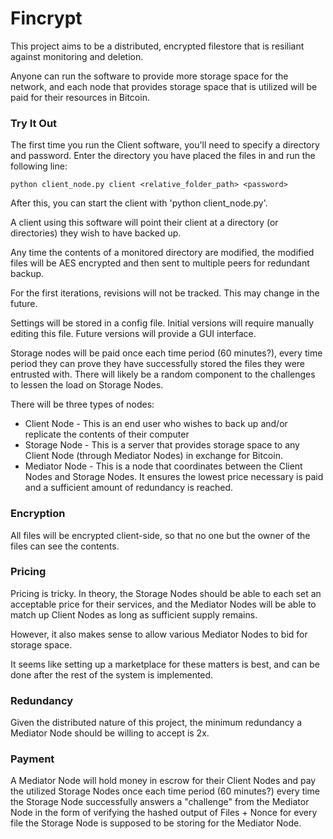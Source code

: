 Fincrypt
========

This project aims to be a distributed, encrypted filestore that is resiliant against monitoring and deletion.

Anyone can run the software to provide more storage space for the network, and each node that provides storage space that is utilized will be paid for their resources in Bitcoin.

### Try It Out
The first time you run the Client software, you'll need to specify a directory and password. Enter the directory you have placed the files in and run the following line:

    python client_node.py client <relative_folder_path> <password>

After this, you can start the client with 'python client_node.py'.

A client using this software will point their client at a directory (or directories) they wish to have backed up.

Any time the contents of a monitored directory are modified, the modified files will be AES encrypted and then sent to multiple peers for redundant backup.

For the first iterations, revisions will not be tracked. This may change in the future.

Settings will be stored in a config file. Initial versions will require manually editing this file. Future versions will provide a GUI interface.

Storage nodes will be paid once each time period (60 minutes?), every time period they can prove they have successfully stored the files they were entrusted with. There will likely be a random component to the challenges to lessen the load on Storage Nodes.

There will be three types of nodes:
* Client Node - This is an end user who wishes to back up and/or replicate the contents of their computer
* Storage Node - This is a server that provides storage space to any Client Node (through Mediator Nodes) in exchange for Bitcoin.
* Mediator Node - This is a node that coordinates between the Client Nodes and Storage Nodes. It ensures the lowest price necessary is paid and a sufficient amount of redundancy is reached.

### Encryption
All files will be encrypted client-side, so that no one but the owner of the files can see the contents.

### Pricing
Pricing is tricky. In theory, the Storage Nodes should be able to each set an acceptable price for their services, and the Mediator Nodes will be able to match up Client Nodes as long as sufficient supply remains.

However, it also makes sense to allow various Mediator Nodes to bid for storage space.

It seems like setting up a marketplace for these matters is best, and can be done after the rest of the system is implemented.

### Redundancy
Given the distributed nature of this project, the minimum redundancy a Mediator Node should be willing to accept is 2x.

### Payment
A Mediator Node will hold money in escrow for their Client Nodes and pay the utilized Storage Nodes once each time period (60 minutes?) every time the Storage Node successfully answers a "challenge" from the Mediator Node in the form of verifying the hashed output of Files + Nonce for every file the Storage Node is supposed to be storing for the Mediator Node.
